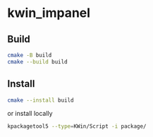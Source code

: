 # kwin_impanel

## Build

```sh
cmake -B build
cmake --build build
```

## Install

```sh
cmake --install build
```

or install locally

```sh
kpackagetool5 --type=KWin/Script -i package/
```

